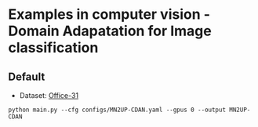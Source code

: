 # Examples in computer vision - Domain Adapatation for Image classification

## Default

* Dataset: [Office-31](https://drive.google.com/open?id=0B4IapRTv9pJ1WGZVd1VDMmhwdlE)

`python main.py --cfg configs/MN2UP-CDAN.yaml --gpus 0 --output MN2UP-CDAN`
